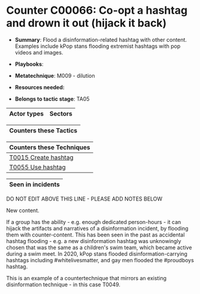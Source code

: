# Counter C00066: Co-opt a hashtag and drown it out (hijack it back)

* **Summary**: Flood a disinformation-related hashtag with other content. Examples include kPop stans flooding extremist hashtags with pop videos and images. 

* **Playbooks**: 

* **Metatechnique**: M009 - dilution

* **Resources needed:** 

* **Belongs to tactic stage**: TA05


| Actor types | Sectors |
| ----------- | ------- |



| Counters these Tactics |
| ---------------------- |



| Counters these Techniques |
| ------------------------- |
| [T0015 Create hashtag](../techniques/T0015.md) |
| [T0055 Use hashtag](../techniques/T0055.md) |



| Seen in incidents |
| ----------------- |


DO NOT EDIT ABOVE THIS LINE - PLEASE ADD NOTES BELOW

New content.  

If a group has the ability - e.g. enough dedicated person-hours - it can hijack the artifacts and narratives of a disinformation incident, by flooding them with counter-content.   This has been seen in the past as accidental hashtag flooding - e.g. a new disinformation hashtag was unknowingly chosen that was the same as a children's swim team, which became active during a swim meet.  In 2020, kPop stans flooded disinformation-carrying hashtags including #whitelivesmatter, and gay men flooded the #proudboys hashtag. 

This is an example of a countertechnique that mirrors an existing disinformation technique - in this case T0049.  
